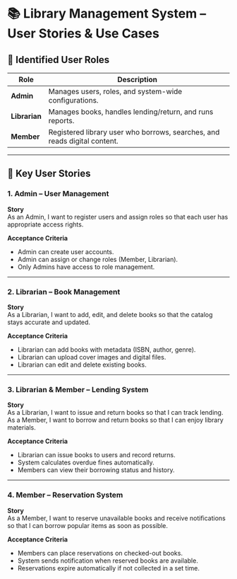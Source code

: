 # 📚 Library Management System – User Stories & Use Cases

## 🎯 Identified User Roles

| Role         | Description                                                                 |
|--------------|-----------------------------------------------------------------------------|
| **Admin**    | Manages users, roles, and system-wide configurations.                       |
| **Librarian**| Manages books, handles lending/return, and runs reports.                    |
| **Member**   | Registered library user who borrows, searches, and reads digital content.   |

---

## 🔑 Key User Stories

### 1. Admin – User Management

**Story**  
As an Admin, I want to register users and assign roles so that each user has appropriate access rights.

**Acceptance Criteria**
- Admin can create user accounts.
- Admin can assign or change roles (Member, Librarian).
- Only Admins have access to role management.

---

### 2. Librarian – Book Management

**Story**  
As a Librarian, I want to add, edit, and delete books so that the catalog stays accurate and updated.

**Acceptance Criteria**
- Librarian can add books with metadata (ISBN, author, genre).
- Librarian can upload cover images and digital files.
- Librarian can edit and delete existing books.

---

### 3. Librarian & Member – Lending System

**Story**  
As a Librarian, I want to issue and return books so that I can track lending.  
As a Member, I want to borrow and return books so that I can enjoy library materials.

**Acceptance Criteria**
- Librarian can issue books to users and record returns.
- System calculates overdue fines automatically.
- Members can view their borrowing status and history.

---

### 4. Member – Reservation System

**Story**  
As a Member, I want to reserve unavailable books and receive notifications so that I can borrow popular items as soon as possible.

**Acceptance Criteria**
- Members can place reservations on checked-out books.
- System sends notification when reserved books are available.
- Reservations expire automatically if not collected in a set time.
